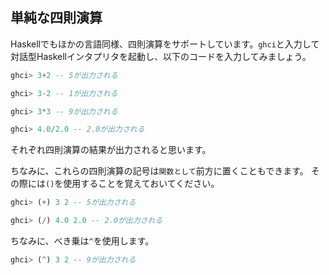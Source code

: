 




## 単純な四則演算

Haskellでもほかの言語同様、四則演算をサポートしています。`ghci`と入力して対話型Haskellインタプリタを起動し、以下のコードを入力してみましょう。

```hs
ghci> 3+2 -- 5が出力される
```

```hs
ghci> 3-2 -- 1が出力される
```

```hs
ghci> 3*3 -- 9が出力される
```

```hs
ghci> 4.0/2.0 -- 2.0が出力される
```


それぞれ四則演算の結果が出力されると思います。


ちなみに、これらの四則演算の記号は`関数として`前方に置くこともできます。
その際には`()`を使用することを覚えておいてください。

```hs
ghci> (+) 3 2 -- 5が出力される
```

```hs
ghci> (/) 4.0 2.0 -- 2.0が出力される
```

ちなみに、べき乗は`^`を使用します。

```hs
ghci> (^) 3 2 -- 9が出力される
```
































